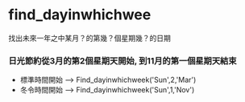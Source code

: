 # find_dayinwhichwee

找出未來一年之中某月？的第幾？個星期幾？的日期

### 日光節約從3月的第2個星期天開始, 到11月的第一個星期天結束
* 標準時間開始 --> Find_dayinwhichweek('Sun',2,'Mar')
* 冬令時間開始 --> Find_dayinwhichweek('Sun',1,'Nov')

